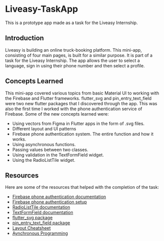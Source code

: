 # Liveasy-TaskApp

This is a prototype app made as a task for the Liveasy Internship.

## Introduction

Liveasy is building an online truck-booking platform. This mini-app, consisting of four main pages, is built for a similar purpose. It is part of a task for the Liveasy Internship. 
The app allows the user to select a language, sign in using their phone number and then select a profile. 

## Concepts Learned
This mini-app covered various topics from basic Material UI to working with the Firebase and Flutter frameworks. flutter_svg and pin_entry_text_field were two new flutter packages that I discovered through the app. 
This was also the first time I worked with the phone authentication service of Firebase. Some of the new concepts learned were: 
- Using vectors from Figma in Flutter apps in the form of .svg files.
- Different layout and UI patterns
- Firebase phone authentication system. The entire function and how it works. 
- Using asynchronous functions. 
- Passing values between two classes. 
- Using validation in the TextFormField widget. 
- Using the RadioListTile widget. 

## Resources
Here are some of the resources that helped with the completion of the task: 
- [Firebase phone authentication documentation](https://firebase.flutter.dev/docs/auth/phone/)
- [Firebase phone authentication setup](https://firebase.google.com/docs/auth/android/phone-auth)
- [RadioListTile documentation](https://api.flutter.dev/flutter/material/RadioListTile-class.html)
- [TextFormField documentation](https://api.flutter.dev/flutter/material/TextFormField-class.html)
- [flutter_svg package](https://pub.dev/packages/flutter_svg)
- [pin_entry_text_field package](https://pub.dev/packages/pin_entry_text_field)
- [Layout Cheatsheet](https://medium.com/flutter-community/flutter-layout-cheat-sheet-5363348d037e)
- [Aynchronous Programming](https://dart.dev/codelabs/async-await)